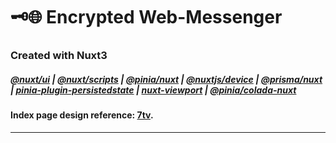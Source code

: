 # 🗝️🌐 Encrypted Web-Messenger

### Created with Nuxt3

##### [@nuxt/ui](https://nuxt.com/modules/ui) | [@nuxt/scripts](https://nuxt.com/modules/scripts) | [@pinia/nuxt](https://nuxt.com/modules/pinia) | [@nuxtjs/device](https://nuxt.com/modules/device) | [@prisma/nuxt](https://nuxt.com/modules/prisma) | [pinia-plugin-persistedstate](https://nuxt.com/modules/pinia-plugin-persistedstate) | [nuxt-viewport](https://nuxt.com/modules/nuxt-viewport) | [@pinia/colada-nuxt](https://nuxt.com/modules/pinia-colada)

#### Index page design reference: [7tv](https://7tv.app/).

---
